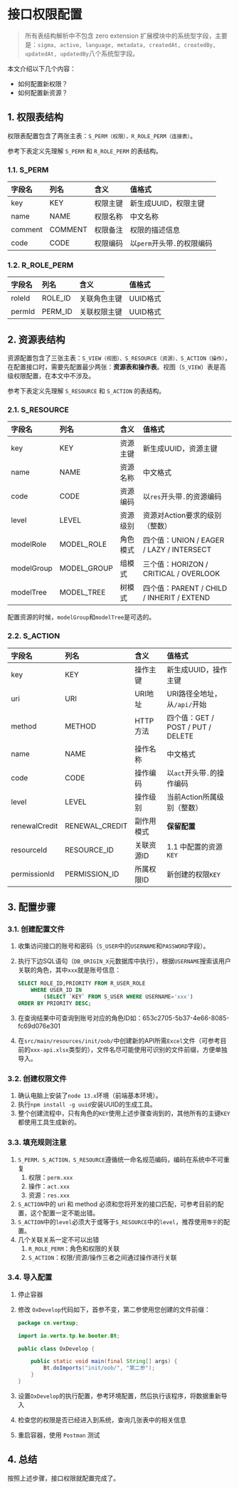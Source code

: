 # 接口权限配置

>  所有表结构解析中不包含 zero extension 扩展模块中的系统型字段，主要是：`sigma, active, language, metadata, createdAt, createdBy, updatedAt, updatedBy`八个系统型字段。

本文介绍以下几个内容：

* 如何配置新权限？
* 如何配置新资源？

## 1. 权限表结构

权限表配置包含了两张主表：`S_PERM（权限），R_ROLE_PERM（连接表）`。

参考下表定义先理解 `S_PERM` 和 `R_ROLE_PERM` 的表结构。

### 1.1. S_PERM

| 字段名 | 列名 | 含义 | 值格式 |
| :--- | :--- | :--- | :--- |
| key | KEY | 权限主键 | 新生成UUID，权限主键 |
| name | NAME | 权限名称 | 中文名称 |
| comment | COMMENT | 权限备注 | 权限的描述信息 |
| code | CODE | 权限编码 | 以`perm`开头带`.`的权限编码 |

### 1.2. R_ROLE_PERM

| 字段名 | 列名 | 含义 | 值格式 |
| :--- | :--- | :--- | :--- |
| roleId | ROLE_ID | 关联角色主键 | UUID格式 |
| permId | PERM_ID | 关联权限主键 | UUID格式 |

## 2. 资源表结构

资源配置包含了三张主表：`S_VIEW（视图）、S_RESOURCE（资源）、S_ACTION（操作）`，在配置接口时，需要先配置最少两张：**资源表和操作表**。视图（`S_VIEW`）表是高级权限配置，在本文中不涉及。

参考下表定义先理解 `S_RESOURCE` 和 `S_ACTION` 的表结构。

### 2.1. S_RESOURCE

| 字段名 | 列名 | 含义 | 值格式 |
| :--- | :--- | :--- | :--- |
| key | KEY | 资源主键 | 新生成UUID，资源主键 |
| name | NAME | 资源名称 | 中文格式 |
| code | CODE | 资源编码 | 以`res`开头带`.`的资源编码 |
| level | LEVEL | 资源级别 | 资源对Action要求的级别（整数）|
| modelRole | MODEL_ROLE | 角色模式 | 四个值：UNION / EAGER / LAZY / INTERSECT |
| modelGroup | MODEL_GROUP | 组模式 | 三个值：HORIZON / CRITICAL / OVERLOOK |
| modelTree | MODEL_TREE | 树模式 | 四个值：PARENT / CHILD / INHERIT / EXTEND |

配置资源的时候，`modelGroup`和`modelTree`是可选的。

### 2.2. S_ACTION

| 字段名 | 列名 | 含义 | 值格式 |
| :--- | :--- | :--- | :--- |
| key | KEY | 操作主键 | 新生成UUID，操作主键 |
| uri | URI | URI地址 | URI路径全地址，从`/api/`开始 |
| method | METHOD | HTTP方法 | 四个值：GET / POST / PUT / DELETE |
| name | NAME | 操作名称 | 中文格式 |
| code | CODE | 操作编码 | 以`act`开头带`.`的操作编码 |
| level | LEVEL | 操作级别 | 当前Action所属级别（整数）|
| renewalCredit | RENEWAL_CREDIT | 副作用模式 | **保留配置** |
| resourceId | RESOURCE_ID | 关联资源ID | 1.1 中配置的资源`KEY` |
| permissionId | PERMISSION_ID | 所属权限ID | 新创建的权限`KEY` |

## 3. 配置步骤

### 3.1. 创建配置文件

1. 收集访问接口的账号和密码（`S_USER`中的`USERNAME`和`PASSWORD`字段）。
2. 执行下边SQL语句（`DB_ORIGIN_X`元数据库中执行），根据`USERNAME`搜索该用户关联的角色，其中`xxx`就是账号信息：

    ```sql
    SELECT ROLE_ID,PRIORITY FROM R_USER_ROLE 
        WHERE USER_ID IN 
            (SELECT `KEY` FROM S_USER WHERE USERNAME='xxx') 
    ORDER BY PRIORITY DESC;
    ```    
1. 在查询结果中可查询到账号对应的角色ID如：653c2705-5b37-4e66-8085-fc69d076e301
2. 在`src/main/resources/init/oob/`中创建新的API所需`Excel`文件（可参考目前的`xxx-api.xlsx`类型的），文件名尽可能使用可识别的文件前缀，方便单独导入。
 
### 3.2. 创建权限文件

1. 确认电脑上安装了`node 13.x`环境（前端基本环境）。
2. 执行`npm install -g uuid`安装UUID的生成工具。
3. 整个创建流程中，只有角色的`KEY`使用上述步骤查询到的，其他所有的主键`KEY`都使用工具生成新的。

### 3.3. 填充规则注意

1. `S_PERM，S_ACTION，S_RESOURCE`遵循统一命名规范编码，编码在系统中不可重复
    1. 权限：`perm.xxx`
    2. 操作：`act.xxx`
    3. 资源：`res.xxx`
2. `S_ACTION`中的 uri 和 method 必须和您将开发的接口匹配，可参考目前的配置，这个配置一定不能出错。
3. `S_ACTION`中的`level`必须大于或等于`S_RESOURCE`中的`level`，推荐使用`等于`的配置。
4. 几个关联关系一定不可以出错
    1. `R_ROLE_PERM`：角色和权限的关联
    2. `S_ACTION`：权限/资源/操作三者之间通过操作进行关联

### 3.4. 导入配置

1. 停止容器
2. 修改 `OxDevelop`代码如下，首参不变，第二参使用您创建的文件前缀：

    ```java
    package cn.vertxup;
    
    import io.vertx.tp.ke.booter.Bt;
    
    public class OxDevelop {
    
        public static void main(final String[] args) {
            Bt.doImports("init/oob/", "第二参");
        }
    }
    ```
1. 设置`OxDevelop`的执行配置，参考环境配置，然后执行该程序，将数据重新导入
2. 检查您的权限是否已经进入到系统，查询几张表中的相关信息
3. 重启容器，使用 `Postman` 测试

## 4. 总结

按照上述步骤，接口权限就配置完成了。

